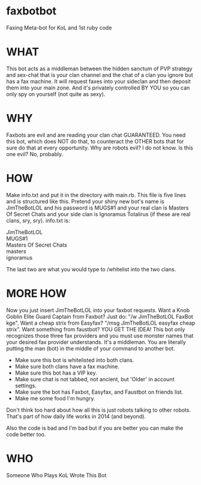 faxbotbot
=========

Faxing Meta-bot for KoL and 1st ruby code


WHAT
====

This bot acts as a middleman between the hidden sanctum of PVP strategy and sex-chat that is your clan channel and the chat of a clan you ignore but has a fax machine.  It will request faxes into your sideclan and then deposit them into your main zone.  And it's privately controlled BY YOU so you can only spy on yourself (not quite as sexy).


WHY
===

Faxbots are evil and are reading your clan chat GUARANTEED.  You need this bot, which does NOT do that, to counteract the OTHER bots that for sure do that at every opportunity.  Why are robots evil?  I do not know.  Is this one evil?  No, probably.


HOW
===

Make info.txt and put it in the directory with main.rb.  This file is five lines and is structured like this.  Pretend your shiny new bot's name is JimTheBotLOL and his password is MUGS#1 and your real clan is Masters Of Secret Chats and your side clan is Ignoramus Totalirus (if these are real clans, sry, sry).  info.txt is:

JimTheBotLOL  
MUGS#1  
Masters Of Secret Chats  
masters  
ignoramus  

The last two are what you would type to /whitelist into the two clans.

MORE HOW
========

Now you just insert JimTheBotLOL into your faxbot requests.  Want a Knob Goblin Elite Guard Captain from Faxbot?  Just do: "/w JimTheBotLOL FaxBot kge".  Want a cheap strix from Easyfax? "/msg JimTheBotLOL easyfax cheap strix".  Want something from faustbot?  YOU GET THE IDEA!  This bot only recognizes those three fax providers and you must use monster names that your desired fax provider understands.  It's a middleman.  You are literally putting the man (bot) in the middle of your command to another bot.  

+ Make sure this bot is whitelisted into both clans.  
+ Make sure both clans have a fax machine.  
+ Make sure this bot has a VIP key.  
+ Make sure chat is not tabbed, not ancient, but 'Older' in account settings.
+ Make sure the bot has Faxbot, Easyfax, and Faustbot on friends list.
+ Make me some food I'm hungry.

Don't think too hard about how all this is just robots talking to other robots.  That's part of how daily life works in 2014 (and beyond).

Also the code is bad and I'm bad but if you are better you can make the code better too.

WHO
===

Someone Who Plays KoL Wrote This Bot
